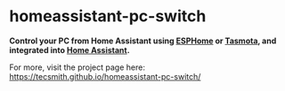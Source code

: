 # homeassistant-pc-switch

**Control your PC from Home Assistant using [ESPHome](https://github.com/esphome/esphome) or [Tasmota](https://github.com/arendst/Tasmota), and integrated into [Home Assistant](https://www.home-assistant.io/).**

For more, visit the project page here: https://tecsmith.github.io/homeassistant-pc-switch/